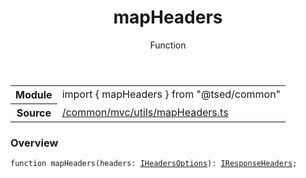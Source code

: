 
<header class="symbol-info-header"><h1 id="mapheaders">mapHeaders</h1><label class="symbol-info-type-label function">Function</label></header>
<!-- summary -->
<section class="symbol-info"><table class="is-full-width"><tbody><tr><th>Module</th><td><div class="lang-typescript"><span class="token keyword">import</span> { mapHeaders }&nbsp;<span class="token keyword">from</span>&nbsp;<span class="token string">"@tsed/common"</span></div></td></tr><tr><th>Source</th><td><a href="https://github.com/Romakita/ts-express-decorators/blob/v4.17.5/src//common/mvc/utils/mapHeaders.ts#L0-L0">/common/mvc/utils/mapHeaders.ts</a></td></tr></tbody></table></section>
<!-- overview -->


### Overview


<pre><code class="typescript-lang ">function <span class="token function">mapHeaders</span><span class="token punctuation">(</span>headers<span class="token punctuation">:</span> <a href="#api/common/mvc/iheadersoptions"><span class="token">IHeadersOptions</span></a><span class="token punctuation">)</span><span class="token punctuation">:</span> <a href="#api/common/mvc/iresponseheaders"><span class="token">IResponseHeaders</span></a><span class="token punctuation">;</span></code></pre>


<!-- Parameters -->

<!-- Description -->

<!-- Members -->

